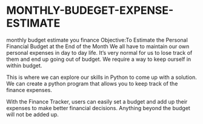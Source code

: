 # MONTHLY-BUDEGET-EXPENSE-ESTIMATE
monthly budget estimate you finance
Objective:To Estimate the Personal Financial Budget at the End of the Month 
We all have to maintain our own personal expenses in day to day life. It’s very normal for us to lose track of them and end up going out of budget. We require a way to keep ourself in within budget.

This is where we can explore our skills in Python to come up with a solution. We can create a python program that allows you to keep track of the finance expenses.

With the Finance Tracker, users can easily set a budget and add up their expenses to make better financial decisions. Anything beyond the budget will not be added up.
